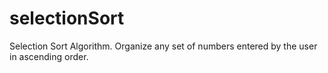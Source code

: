 # selectionSort
Selection Sort Algorithm.  Organize any set of numbers entered by the user in ascending order.
